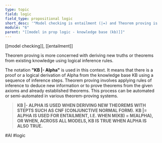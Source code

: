 ```yaml
---
type: topic
field: logic
field_type: propositional logic
short_desc: '"Model checking is entailment (|=) and Theorem proving is making new theories with steps like CNF (|-)."'
module: "6"
parent: "[[model in prop logic - knowledge base (kb)]]"
---
```


[[model checking]], [[entailment]]

Theorem proving is more concerned with deriving new truths or theorems from existing knowledge using logical inference rules. 

The notation **"KB |- Alpha"** is used in this context. It means that there is a proof or a logical derivation of Alpha from the knowledge base KB using a sequence of inference steps. Theorem proving involves applying rules of inference to deduce new information or to prove theorems from the given axioms and already established theorems. This process can be automated or semi-automated in various theorem-proving systems.

>**KB |- ALPHA IS USED WHEN DERIVING NEW THEOREMS WITH STEPTS SUCH AS CNF (CONJUNCTIVE NORMAL FORM).**
>**KB |= ALPHA IS USED FOR ENTAILMENT, I.E. WHEN M(KB) = M(ALPHA), OR WHEN, ACROSS ALL MODELS, KB IS TRUE WHEN ALPHA IS ALSO TRUE.**


#AI #logic 
